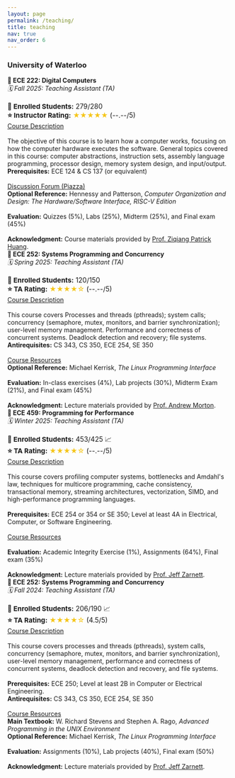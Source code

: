 ```yaml
---
layout: page
permalink: /teaching/
title: teaching
nav: true
nav_order: 6
---
```


<h3>University of Waterloo</h3>

<div class="post">
<article>

<div class="card mt-3" id="fall-2025--ece-222-digital-computers">
  <div class="p-3">
    <strong>📘 ECE 222: Digital Computers</strong><br>
    <em>🗓️ Fall 2025: Teaching Assistant (TA)</em><br><br>
    <!-- Highlight Enrollment and Rating -->
    <div class="d-flex justify-content-between align-items-center mb-3" style="font-size: 0.95rem;">
      <div><strong>👥 Enrolled Students:</strong> 279/280</div>
      <div>
        <strong>⭐ Instructor Rating:</strong>
        <span style="color: #f5c518;">★★★★★</span> (--.--/5)
      </div>
    </div>
    <a href="https://uwaterloo.ca/scholar/z399huan/ece222" target="_blank">Course Description</a><br><br>
    The objective of this course is to learn how a computer works, focusing on how the computer hardware executes the software. General topics covered in this course: computer abstractions, instruction sets, assembly language programming, processor design, memory system design, and input/output.<br>
    <strong>Prerequisites:</strong> ECE 124 & CS 137 (or equivalent)<br><br>
    <a href="https://piazza.com/" target="_blank">Discussion Forum (Piazza)</a><br>
    <strong>Optional Reference:</strong> Hennessy and Patterson, <em>Computer Organization and Design: The Hardware/Software Interface, RISC-V Edition</em><br><br>
    <strong>Evaluation:</strong> Quizzes (5%), Labs (25%), Midterm (25%), and Final exam (45%)<br><br>
    <strong>Acknowledgment:</strong> Course materials provided by <a href="https://uwaterloo.ca/scholar/z399huan/" target="_blank">Prof. Ziqiang Patrick Huang</a>.
  </div>
</div>

<div class="card mt-3" id="spring-2025--ece-252-systems-programming-and-concurrency">
  <div class="p-3">
    <strong>📘 ECE 252: Systems Programming and Concurrency</strong><br>
    <em>🗓️ Spring 2025: Teaching Assistant (TA)</em><br><br>
    <!-- Highlight Enrollment and Rating -->
    <div class="d-flex justify-content-between align-items-center mb-3" style="font-size: 0.95rem;">
      <div><strong>👥 Enrolled Students:</strong> 120/150</div>
      <div>
        <strong>⭐ TA Rating:</strong>
        <span style="color: #f5c518;">★★★★☆</span> (--.--/5)
      </div>
    </div>
    <a href="https://outline.uwaterloo.ca/viewer/view/nbfyqp" target="_blank">Course Description</a><br><br>
    This course covers Processes and threads (pthreads); system calls; concurrency (semaphore, mutex, monitors, and barrier synchronization); user-level memory management. Performance and correctness of concurrent systems. Deadlock detection and recovery; file systems.<br>
    <strong>Antirequisites:</strong> CS 343, CS 350, ECE 254, SE 350<br><br>
    <a href="https://github.com/jzarnett/ece252" target="_blank">Course Resources</a><br>
    <strong>Optional Reference:</strong> Michael Kerrisk, <em>The Linux Programming Interface</em><br><br>
    <strong>Evaluation:</strong> In-class exercises (4%), Lab projects (30%), Midterm Exam (21%), and Final exam (45%)<br><br>
    <strong>Acknowledgment:</strong> Lecture materials provided by <a href="https://uwaterloo.ca/electrical-computer-engineering/profile/arrmorto" target="_blank">Prof. Andrew Morton</a>.
  </div>
</div>

<div class="card mt-3" id="winter-2025--ece-459-programming-for-performance">
  <div class="p-3">
    <strong>📘 ECE 459: Programming for Performance</strong><br>
    <em>🗓️ Winter 2025: Teaching Assistant (TA)</em><br><br>
    <!-- Highlight Enrollment and Rating -->
    <div class="d-flex justify-content-between align-items-center mb-3" style="font-size: 0.95rem;">
      <div><strong>👥 Enrolled Students:</strong> 453/425 📈</div>
      <div>
        <strong>⭐ TA Rating:</strong>
        <span style="color: #f5c518;">★★★★☆</span> (--.--/5)
      </div>
    </div>
    <a href="https://uwflow.com/course/ECE459" target="_blank">Course Description</a><br><br>
    This course covers profiling computer systems, bottlenecks and Amdahl's law, techniques for multicore programming, cache consistency, transactional memory, streaming architectures, vectorization, SIMD, and high-performance programming languages.<br><br>
    <strong>Prerequisites:</strong> ECE 254 or 354 or SE 350; Level at least 4A in Electrical, Computer, or Software Engineering.<br><br>
    <a href="https://github.com/jzarnett/ece459" target="_blank">Course Resources</a><br><br>
    <strong>Evaluation:</strong> Academic Integrity Exercise (1%), Assignments (64%), Final exam (35%)<br><br>
    <strong>Acknowledgment:</strong> Lecture materials provided by <a href="https://uwaterloo.ca/electrical-computer-engineering/contacts/jeff-zarnett" target="_blank">Prof. Jeff Zarnett</a>.
  </div>
</div>

<div class="card mt-3" id="fall-2024--ece-252-systems-programming-and-concurrency">
  <div class="p-3">
    <strong>📘 ECE 252: Systems Programming and Concurrency</strong><br>
    <em>🗓️ Fall 2024: Teaching Assistant (TA)</em><br><br>
    <!-- Highlight Enrollment and Rating -->
    <div class="d-flex justify-content-between align-items-center mb-3" style="font-size: 0.95rem;">
      <div><strong>👥 Enrolled Students:</strong> 206/190 📈</div>
      <div>
        <strong>⭐ TA Rating:</strong>
        <span style="color: #f5c518;">★★★★☆</span> (4.5/5)
      </div>
    </div>
    <a href="https://uwflow.com/course/ECE252" target="_blank">Course Description</a><br><br>
    This course covers processes and threads (pthreads), system calls, concurrency (semaphore, mutex, monitors, and barrier synchronization), user-level memory management, performance and correctness of concurrent systems, deadlock detection and recovery, and file systems.<br><br>
    <strong>Prerequisites:</strong> ECE 250; Level at least 2B in Computer or Electrical Engineering.<br>
    <strong>Antirequisites:</strong> CS 343, CS 350, ECE 254, SE 350<br><br>
    <a href="https://github.com/jzarnett/ece252" target="_blank">Course Resources</a><br>
    <strong>Main Textbook:</strong> W. Richard Stevens and Stephen A. Rago, <em>Advanced Programming in the UNIX Environment</em><br>
    <strong>Optional Reference:</strong> Michael Kerrisk, <em>The Linux Programming Interface</em><br><br>
    <strong>Evaluation:</strong> Assignments (10%), Lab projects (40%), Final exam (50%)<br><br>
    <strong>Acknowledgment:</strong> Lecture materials provided by <a href="https://uwaterloo.ca/electrical-computer-engineering/contacts/jeff-zarnett" target="_blank">Prof. Jeff Zarnett</a>.
  </div>
</div>

</article>
</div>


<!-- ---
layout: page
permalink: /teaching/
title: teaching
# description: Materials for courses you taught. Replace this text with your description.
nav: true
nav_order: 6
---

---
---
### Spring 2025- **ECE 252: Systems Programming and Concurrency**.

- Term: Spring 2025 (Teaching Assistant (TA))

#### [Course Description](https://uwflow.com/course/ECE252)
##### This course covers the following topics:
- Processes and threads (pthreads)
- System calls
- Concurrency (semaphore, mutex, monitors, and barrier synchronization)
- User-level memory management
- Performance and correctness of concurrent systems
- Deadlock detection and recovery
- File systems

**Prerequisites**:  
- ECE 250; Level at least 2B in Computer Engineering or Electrical Engineering.
- This course requires substantial programming skill. The basics of the C language will be reviewed briefly, and should be familiar to anyone who has already used C++.

**Antirequisites**:  
- CS 343, CS 350, ECE 254, SE 350

#### Readings

##### Main Textbook
- W. Richard Stevens and Stephen A. Rago: _Advanced Programming in the UNIX Environment_, 3rd edition, Addison-Wesley, 2013. ISBN: 978-0-321-63773-4.

##### Optional Reference
- Michael Kerrisk: _The Linux Programming Interface_, No Starch Press, 2010. ISBN: 978-1-59327-220-3.

#### Evaluation
Coursework will include the following components:
- **Assignments (10%)**
- **Lab projects (40%)**
- **Final exam (50%)**

##### Assignments
###### There are three equally weighted programming assignments, for a total of 10%. Assignment grading is based on the following scale:
- **0**: Not attempted or does not work at all
- **1**: There are some issues
- **2**: Everything works as expected

##### Lab Projects
- There are five lab projects. The grading policies are specified in the lab manual (available on LEARN).

#### Course Objectives

##### Students who successfully complete the **lecture component** will be able to:
- Invoke (apply) system calls, from the view of an application programmer, to access resources like files, inter-process communication mechanisms, and the network.
- Analyze, design, implement, and debug concurrent C programs using concurrency control constructs (such as a mutex or semaphore).
- Apply standard concurrency scenarios such as producer-consumer, readers-writers, and dining philosophers, as well as deadlock and starvation.

##### Students who successfully complete the **lab component** will be able to:
- Interact with the Linux operating system through the command-line interface and the C language API.
- Read the documentation of, understand, and interact with available libraries, such as those for multi-threading, file handling, and network operations.
- Use inter-process communication mechanisms such as shared memory.
- Identify, analyze, and solve concurrency and synchronization problems.

#### Acknowledgment
- Lecture materials, assignments, and portions of this course outline were provided by [Prof. Andrew Morton](https://uwaterloo.ca/electrical-computer-engineering/profile/arrmorto).

---
---
### Winter 2025- **ECE 459: Programming for Performance**.

- Term: Winter 2025 (Teaching Assistant (TA))

#### [Course Description](https://uwflow.com/course/ECE459)
##### This course covers the following topics [(Course Resources)](https://github.com/jzarnett/ece459):
- Profiling computer systems
- bottlenecks, Amdahl's law
- Techniques for programming multicore processors
- cache consistency
- Transactional memory. Streaming architectures, vectorization, and SIMD
- High-performance programming languages

**Prerequisites**:  
- ECE 254 or 354 or SE 350; Level at least 4A Electrical Engineering or Computer Engineering or Software Engineering

#### Readings

##### Textbook
- There are detailed notes. There's no required textbook for the course. The notes cite a number of sources, some of which are useful books. But there's no single source that does it all, so it would be silly to ask you to buy one.

#### Evaluation
##### Coursework will include the following components:
- **Academic Integrity Exercise (1%)**
- **Assignments (64%)   (4 at 16% each)**
- **Final exam (35%)**

#### Acknowledgment
- Lecture materials, assignments, and portions of this course outline were provided by [Prof. Jeff Zarnett](https://uwaterloo.ca/electrical-computer-engineering/contacts/jeff-zarnett).

---
---
### Fall 2024- **ECE 252: Systems Programming and Concurrency**.

- Term: Fall 2024 (Teaching Assistant (TA))

#### [Course Description](https://uwflow.com/course/ECE252)
##### This course covers the following topics [(Course Resources)](https://github.com/jzarnett/ece252):
- Processes and threads (pthreads)
- System calls
- Concurrency (semaphore, mutex, monitors, and barrier synchronization)
- User-level memory management
- Performance and correctness of concurrent systems
- Deadlock detection and recovery
- File systems

**Prerequisites**:  
- ECE 250; Level at least 2B in Computer Engineering or Electrical Engineering.
- This course requires substantial programming skill. The basics of the C language will be reviewed briefly, and should be familiar to anyone who has already used C++.

**Antirequisites**:  
- CS 343, CS 350, ECE 254, SE 350

#### Readings

##### Main Textbook
- W. Richard Stevens and Stephen A. Rago: _Advanced Programming in the UNIX Environment_, 3rd edition, Addison-Wesley, 2013. ISBN: 978-0-321-63773-4.

##### Optional Reference
- Michael Kerrisk: _The Linux Programming Interface_, No Starch Press, 2010. ISBN: 978-1-59327-220-3.

#### Evaluation
Coursework will include the following components:
- **Assignments (10%)**
- **Lab projects (40%)**
- **Final exam (50%)**

##### Assignments
###### There are three equally weighted programming assignments, for a total of 10%. Assignment grading is based on the following scale:
- **0**: Not attempted or does not work at all
- **1**: There are some issues
- **2**: Everything works as expected

##### Lab Projects
- There are five lab projects. The grading policies are specified in the lab manual (available on LEARN).

#### Course Objectives

##### Students who successfully complete the **lecture component** will be able to:
- Invoke (apply) system calls, from the view of an application programmer, to access resources like files, inter-process communication mechanisms, and the network.
- Analyze, design, implement, and debug concurrent C programs using concurrency control constructs (such as a mutex or semaphore).
- Apply standard concurrency scenarios such as producer-consumer, readers-writers, and dining philosophers, as well as deadlock and starvation.

##### Students who successfully complete the **lab component** will be able to:
- Interact with the Linux operating system through the command-line interface and the C language API.
- Read the documentation of, understand, and interact with available libraries, such as those for multi-threading, file handling, and network operations.
- Use inter-process communication mechanisms such as shared memory.
- Identify, analyze, and solve concurrency and synchronization problems.

#### Acknowledgment
- Lecture materials, assignments, and portions of this course outline were provided by [Prof. Jeff Zarnett](https://uwaterloo.ca/electrical-computer-engineering/contacts/jeff-zarnett).

---

<!-- For now, this page is assumed to be a static description of your courses. You can convert it to a collection similar to `_projects/` so that you can have a dedicated page for each course.

Organize your courses by years, topics, or universities, however you like! --> 